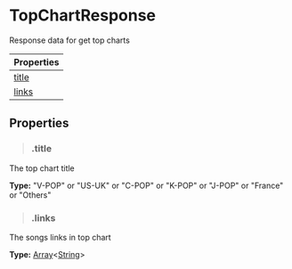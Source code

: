 # TopChartResponse
Response data for get top charts

| Properties      |
| --------------  |
| [title](#title) |
| [links](#links) |

## Properties

> ### .title
The top chart title
>
**Type:** "V-POP" or "US-UK" or "C-POP" or "K-POP" or "J-POP" or "France" or "Others"

> ### .links
The songs links in top chart
>
**Type:** [Array](https://developer.mozilla.org/en-US/docs/Web/JavaScript/Reference/Global_Objects/Array)&#60;[String](https://developer.mozilla.org/en-US/docs/Web/JavaScript/Reference/Global_Objects/String)&#62;